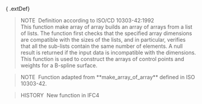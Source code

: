 { .extDef}
> NOTE&nbsp; Definition according to ISO/CD 10303-42:1992  
> This function make array of array builds an array of arrays from a list of lists. The function first checks that the specified array dimensions are compatible with the sizes of the lists, and in particular, verifies that all the sub-lists contain the same number of elements. A null result is returned if the input data is incompatible with the dimensions. This function is used to construct the arrays of control points and weights for a B-spline surface.

> NOTE&nbsp; Function adapted from \*\*make_array_of_array\*\* defined in ISO 10303-42.

> HISTORY&nbsp; New function in IFC4
